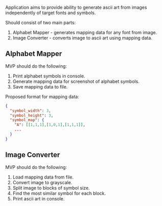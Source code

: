 Application aims to provide ability to generate ascii art from images independently of target fonts and symbols.

Should consist of two main parts:

1. Alphabet Mapper - generates mapping data for any font from image.
2. Image Converter - converts image to ascii art using mapping data.

## Alphabet Mapper

MVP should do the following:

1. Print alphabet symbols in console.
2. Generate mapping data for screenshot of alphabet symbols.
3. Save mapping data to file.

Proposed format for mapping data:

```json
{
  "symbol_width": 3,
  "symbol_height": 3,
  "symbol_map": {
    "A": [[1,1,1],[1,0,1],[1,1,1]],
    ...
  }
}
```

## Image Converter

MVP should do the following:

1. Load mapping data from file.
2. Convert image to grayscale.
3. Split image to blocks of symbol size.
4. Find the most similar symbol for each block.
5. Print ascii art in console.
